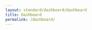 ```yaml
---
layout: standard/dashboard/dashboard
title: Dashboard
permalink: /dashboard/
---
```


<!--- This child document initializes the page in Jekyll. -->